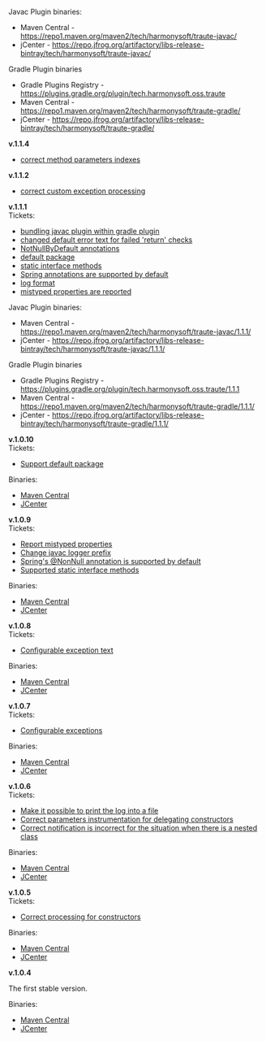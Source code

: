 Javac Plugin binaries:
* Maven Central - https://repo1.maven.org/maven2/tech/harmonysoft/traute-javac/
* jCenter - https://repo.jfrog.org/artifactory/libs-release-bintray/tech/harmonysoft/traute-javac/

Gradle Plugin binaries
* Gradle Plugins Registry - https://plugins.gradle.org/plugin/tech.harmonysoft.oss.traute
* Maven Central - https://repo1.maven.org/maven2/tech/harmonysoft/traute-gradle/
* jCenter - https://repo.jfrog.org/artifactory/libs-release-bintray/tech/harmonysoft/traute-gradle/

**v.1.1.4**  
* [correct method parameters indexes](https://github.com/denis-zhdanov/traute/issues/82)

**v.1.1.2**  
* [correct custom exception processing](https://github.com/denis-zhdanov/traute/issues/81)    

**v.1.1.1**  
Tickets:
* [bundling javac plugin within gradle plugin](https://github.com/denis-zhdanov/traute/issues/78)  
* [changed default error text for failed 'return' checks](https://github.com/denis-zhdanov/traute/issues/69)  
* [NotNullByDefault annotations](https://github.com/denis-zhdanov/traute/issues/68)  
* [default package](https://github.com/denis-zhdanov/traute/issues/66)  
* [static interface methods](https://github.com/denis-zhdanov/traute/issues/65)  
* [Spring annotations are supported by default](https://github.com/denis-zhdanov/traute/issues/64)  
* [log format](https://github.com/denis-zhdanov/traute/issues/63)  
* [mistyped properties are reported](https://github.com/denis-zhdanov/traute/issues/62)  

Javac Plugin binaries:
* Maven Central - https://repo1.maven.org/maven2/tech/harmonysoft/traute-javac/1.1.1/
* jCenter - https://repo.jfrog.org/artifactory/libs-release-bintray/tech/harmonysoft/traute-javac/1.1.1/

Gradle Plugin binaries
* Gradle Plugins Registry - https://plugins.gradle.org/plugin/tech.harmonysoft.oss.traute/1.1.1
* Maven Central - https://repo1.maven.org/maven2/tech/harmonysoft/traute-gradle/1.1.1/
* jCenter - https://repo.jfrog.org/artifactory/libs-release-bintray/tech/harmonysoft/traute-gradle/1.1.1/  

**v.1.0.10**  
Tickets:
* [Support default package](https://github.com/denis-zhdanov/traute/issues/66)    

Binaries:
* [Maven Central](https://repo1.maven.org/maven2/tech/harmonysoft/traute-javac/1.0.10/)
* [JCenter](https://repo.jfrog.org/artifactory/libs-release-bintray/tech/harmonysoft/traute-javac/1.0.10/)

**v.1.0.9**  
Tickets:
* [Report mistyped properties](https://github.com/denis-zhdanov/traute/issues/62)  
* [Change javac logger prefix](https://github.com/denis-zhdanov/traute/issues/63)  
* [Spring's @NonNull annotation is supported by default](https://github.com/denis-zhdanov/traute/issues/64)  
* [Supported static interface methods](https://github.com/denis-zhdanov/traute/issues/65)  

Binaries:
* [Maven Central](https://repo1.maven.org/maven2/tech/harmonysoft/traute-javac/1.0.9/)
* [JCenter](https://repo.jfrog.org/artifactory/libs-release-bintray/tech/harmonysoft/traute-javac/1.0.9/)

**v.1.0.8**  
Tickets:
* [Configurable exception text](https://github.com/denis-zhdanov/traute/issues/61)  

Binaries:
* [Maven Central](https://repo1.maven.org/maven2/tech/harmonysoft/traute-javac/1.0.8/)
* [JCenter](https://repo.jfrog.org/artifactory/libs-release-bintray/tech/harmonysoft/traute-javac/1.0.8/)

**v.1.0.7**  
Tickets:
* [Configurable exceptions](https://github.com/denis-zhdanov/traute/issues/60)  

Binaries:
* [Maven Central](https://repo1.maven.org/maven2/tech/harmonysoft/traute-javac/1.0.7/)
* [JCenter](https://repo.jfrog.org/artifactory/libs-release-bintray/tech/harmonysoft/traute-javac/1.0.7/)

**v.1.0.6**  
Tickets:
* [Make it possible to print the log into a file](https://github.com/denis-zhdanov/traute/issues/58)
* [Correct parameters instrumentation for delegating constructors](https://github.com/denis-zhdanov/traute/issues/57)
* [Correct notification is incorrect for the situation when there is a nested class](https://github.com/denis-zhdanov/traute/issues/59)  

Binaries:
* [Maven Central](https://repo1.maven.org/maven2/tech/harmonysoft/traute-javac/1.0.6/)
* [JCenter](https://repo.jfrog.org/artifactory/libs-release-bintray/tech/harmonysoft/traute-javac/1.0.6/)

**v.1.0.5**  
Tickets:
* [Correct processing for constructors](https://github.com/denis-zhdanov/traute/issues/56)  

Binaries:
* [Maven Central](https://repo1.maven.org/maven2/tech/harmonysoft/traute-javac/1.0.5/)
* [JCenter](https://repo.jfrog.org/artifactory/libs-release-bintray/tech/harmonysoft/traute-javac/1.0.5/)

**v.1.0.4**

The first stable version.  

Binaries:
* [Maven Central](https://repo1.maven.org/maven2/tech/harmonysoft/traute-javac/1.0.4/)
* [JCenter](https://repo.jfrog.org/artifactory/libs-release-bintray/tech/harmonysoft/traute-javac/1.0.4/) 